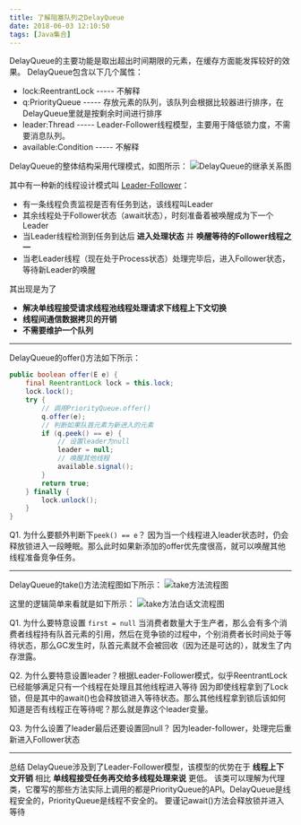 ```yaml
---
title: 了解阻塞队列之DelayQueue
date: 2018-06-03 12:10:50
tags: [Java集合]
---
```


DelayQueue的主要功能是取出超出时间期限的元素，在缓存方面能发挥较好的效果。
DelayQueue包含以下几个属性：
* lock:ReentrantLock ----- 不解释
* q:PriorityQueue ----- 存放元素的队列，该队列会根据比较器进行排序，在DelayQueue里就是按剩余时间进行排序
* leader:Thread ----- Leader-Follower线程模型，主要用于降低锁力度，不需要消息队列。
* available:Condition ----- 不解释


DelayQueue的整体结构采用代理模式，如图所示：
![DelayQueue的继承关系图](https://blog-1252749790.file.myqcloud.com/collections/DelayQueue_Structure.jpg)

其中有一种新的线程设计模式叫 [Leader-Follower](http://ifeve.com/leader-follower-thread-model/)：

* 有一条线程负责监视是否有任务到达，该线程叫Leader
* 其余线程处于Follower状态（await状态），时刻准备着被唤醒成为下一个Leader
* 当Leader线程检测到任务到达后 **进入处理状态** 并 **唤醒等待的Follower线程之一**
* 当老Leader线程（现在处于Process状态）处理完毕后，进入Follower状态，等待新Leader的唤醒


其出现是为了 
* **解决单线程接受请求线程池线程处理请求下线程上下文切换**
* **线程间通信数据拷贝的开销**
* **不需要维护一个队列**

-----

DelayQueue的offer()方法如下所示：
```java
public boolean offer(E e) {
    final ReentrantLock lock = this.lock;
    lock.lock();
    try {
        // 调用PriorityQueue.offer()
        q.offer(e);
        // 判断如果队首元素为新进入的元素
        if (q.peek() == e) {
            // 设置leader为null
            leader = null;
            // 唤醒其他线程
            available.signal();
        }
        return true;
    } finally {
        lock.unlock();
    }
}
```
Q1. 为什么要额外判断下`peek() == e`？
因为当一个线程进入leader状态时，仍会释放锁进入一段睡眠。那么此时如果新添加的offer优先度很高，就可以唤醒其他线程准备竞争任务。

------

DelayQueue的take()方法流程图如下所示：
![take方法流程图](https://blog-1252749790.file.myqcloud.com/collections/DelayQueue_take.png)

这里的逻辑简单来看就是如下所示：
![take方法白话文流程图](https://blog-1252749790.file.myqcloud.com/collections/DelayQueue_take2.png)


Q1. 为什么要特意设置 `first = null`
当消费者数量大于生产者，那么会有多个消费者线程持有队首元素的引用，然后在竞争锁的过程中，个别消费者长时间处于等待状态，那么GC发生时，队首元素就不会被回收（因为还是可达的），就发生了内存泄露。

Q2. 为什么要特意设置leader？根据Leader-Follower模式，似乎ReentrantLock已经能够满足只有一个线程在处理且其他线程进入等待
因为即使线程拿到了Lock锁，但是其中的await()也会释放锁进入等待状态。那么其他线程拿到锁后该如何知道是否有线程正在等待呢？那么就是靠这个leader变量。

Q3. 为什么设置了leader最后还要设置回null？
因为leader-follower，处理完后重新进入Follower状态

----
总结
DelayQueue涉及到了Leader-Follower模型，该模型的优势在于 **线程上下文开销**  相比  **单线程接受任务再交给多线程处理来说** 更低。
该类可以理解为代理类，它覆写的那些方法实际上调用的都是PriorityQueue的API。DelayQueue是线程安全的，PriorityQueue是线程不安全的。
要谨记await()方法会释放锁并进入等待